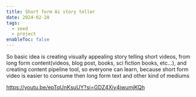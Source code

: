 ```yaml
---
title: Short form Ai story teller
date: 2024-02-28
tags:
  - seed
  - project
enableToc: false
---
```

So basic idea is creating visually appealing story telling short videos, from long form content(videos, blog post, books, sci fiction books, etc...), and creating content pipeline tool, so everyone can learn, because short form video is easier to consume then long form text and other kind of mediums


https://youtu.be/epTqUnKsuUY?si=GDZ4Xiv4iwumjKQh